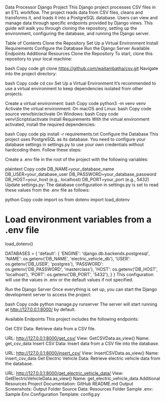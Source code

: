 Data Processor Django Project
This Django project processes CSV files in an ETL workflow. The project reads data from CSV files, cleans and transforms it, and loads it into a PostgreSQL database. Users can view and manage data through specific endpoints provided by Django views. This guide will walk you through cloning the repository, setting up the environment, configuring the database, and running the Django server.

Table of Contents
Clone the Repository
Set Up a Virtual Environment
Install Requirements
Configure the Database
Run the Django Server
Available Endpoints
Additional Resources
Clone the Repository
To start, clone this repository to your local machine:

bash
Copy code
git clone https://github.com/waitambatha/csv.git
Navigate into the project directory:

bash
Copy code
cd csv
Set Up a Virtual Environment
It’s recommended to use a virtual environment to keep dependencies isolated from other projects.

Create a virtual environment:
bash
Copy code
python3 -m venv venv
Activate the virtual environment:
On macOS and Linux:
bash
Copy code
source venv/bin/activate
On Windows:
bash
Copy code
venv\Scripts\activate
Install Requirements
With the virtual environment activated, install the required dependencies:

bash
Copy code
pip install -r requirements.txt
Configure the Database
This project uses PostgreSQL as its database. You need to configure your database settings in settings.py to use your own credentials without hardcoding them. Follow these steps:

Create a .env file in the root of the project with the following variables:

plaintext
Copy code
DB_NAME=your_database_name
DB_USER=your_database_user
DB_PASSWORD=your_database_password
DB_HOST=your_host (e.g., localhost)
DB_PORT=your_port (e.g., 5432)
Update settings.py: The database configuration in settings.py is set to read these values from the .env file as follows:

python
Copy code
import os
from dotenv import load_dotenv

# Load environment variables from a .env file
load_dotenv()

DATABASES = {
    'default': {
        'ENGINE': 'django.db.backends.postgresql',
        'NAME': os.getenv('DB_NAME', 'electric_vehicle_db'),
        'USER': os.getenv('DB_USER', 'postgres'),
        'PASSWORD': os.getenv('DB_PASSWORD', 'masterclass'),
        'HOST': os.getenv('DB_HOST', 'localhost'),
        'PORT': os.getenv('DB_PORT', '5432'),
    }
}
This configuration will use the values in .env or the default values if not specified.

Run the Django Server
Once everything is set up, you can start the Django development server to access the project:

bash
Copy code
python manage.py runserver
The server will start running at http://127.0.0.1:8000/ by default.

Available Endpoints
This project includes the following endpoints:

Get CSV Data: Retrieve data from a CSV file.

URL: http://127.0.0.1:8000/get_csv/
View: GetCSVData.as_view()
Name: get_csv_data
Insert CSV Data: Insert data from a CSV file into the database.

URL: http://127.0.0.1:8000/insert_csv/
View: InsertCSVData.as_view()
Name: insert_csv_data
Get Electric Vehicle Data: Retrieve electric vehicle data from the database.

URL: http://127.0.0.1:8000/get_electric_vehicle_data/
View: GetElectricVehicleData.as_view()
Name: get_electric_vehicle_data
Additional Resources
Project Documentation: GitHub README.md
Output Screenshots: Output Folder
Source Data: Resources Folder
Sample .env: Sample Env
Configuration Template: config.py
